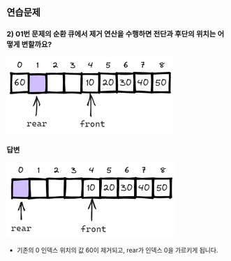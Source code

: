 ## 연습문제

### 2) 01번 문제의 순환 큐에서 제거 연산을 수행하면 전단과 후단의 위치는 어떻게 변할까요?

![CircularQueueImage](./img/0301_circular_queue_01.png)

### 답변

![CircularQueueImage3](./img/0302_circular_queue_01.png)

- 기존의 0 인덱스 위치의 값 60이 제거되고, rear가 인덱스 0을 가르키게 됩니다.